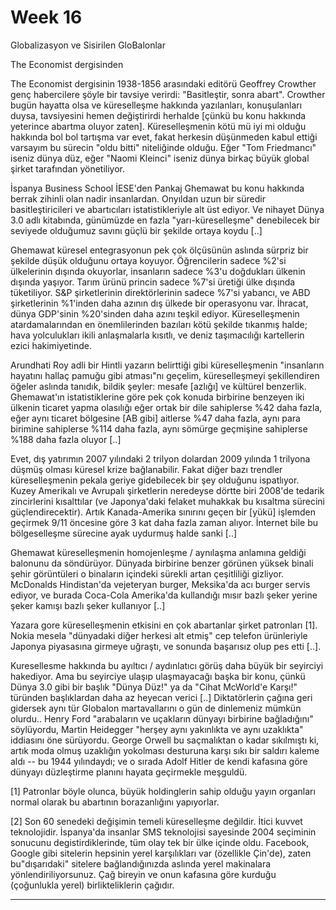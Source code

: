 # Week 16

Globalizasyon ve Sisirilen GloBalonlar

The Economist dergisinden

The Economist dergisinin 1938-1856 arasındaki editörü Geoffrey
Crowther genç habercilere şöyle bir tavsiye verirdi: "Basitleştir,
sonra abart". Crowther bugün hayatta olsa ve küreselleşme hakkında
yazılanları, konuşulanları duysa, tavsiyesini hemen değiştirirdi
herhalde [çünkü bu konu hakkında yeterince abartma oluyor
zaten]. Küreselleşmenin kötü mü iyi mi olduğu hakkında bol bol
tartışma var evet, fakat herkesin düşünmeden kabul ettiği varsayım bu
sürecin "oldu bitti" niteliğinde olduğu. Eğer "Tom Friedmancı" iseniz
dünya düz, eğer "Naomi Kleinci" iseniz dünya birkaç büyük global
şirket tarafından yönetiliyor.

İspanya Business School İESE'den Pankaj Ghemawat bu konu hakkında
berrak zihinli olan nadir insanlardan. Onyıldan uzun bir süredir
basitleştiricileri ve abartıcıları istatistikleriyle alt üst
ediyor. Ve nihayet Dünya 3.0 adlı kitabında, günümüzde en fazla
"yarı-küreselleşme" denebilecek bir seviyede olduğumuz savını güçlü
bir şekilde ortaya koydu [..]

Ghemawat küresel entegrasyonun pek çok ölçüsünün aslında sürpriz bir
şekilde düşük olduğunu ortaya koyuyor. Öğrencilerin sadece %2'si
ülkelerinin dışında okuyorlar, insanların sadece %3'u doğdukları
ülkenin dışında yaşıyor. Tarım ürünü princin sadece %7'si üretiği ülke
dışında tüketiliyor. S&P şirketlerinin direktörlerinin sadece %7'si
yabancı, ve ABD şirketlerinin %1'inden daha azının dış ülkede bir
operasyonu var. İhracat, dünya GDP'sinin %20'sinden daha azını teşkil
ediyor. Küreselleşmenin atardamalarından en önemlilerinden bazıları
kötü şekilde tıkanmış halde; hava yolculukları ikili anlaşmalarla
kısıtlı, ve deniz taşımacılığı kartellerin ezici hakimiyetinde.

Arundhati Roy adli bir Hintli yazarın belirttiği gibi küreselleşmenin
"insanların hayatını hallaç pamuğu gibi atması"nı geçelim,
küreselleşmeyi şekillendiren öğeler aslında tanıdık, bildik şeyler:
mesafe [azlığı] ve kültürel benzerlik. Ghemawat'ın istatistiklerine
göre pek çok konuda birbirine benzeyen iki ülkenin ticaret yapma
olasılığı eğer ortak bir dile sahiplerse %42 daha fazla, eğer aynı
ticaret bölgesine [AB gibi] aitlerse %47 daha fazla, aynı para
birimine sahiplerse %114 daha fazla, aynı sömürge geçmişine sahiplerse
%188 daha fazla oluyor [..]

Evet, dış yatırımın 2007 yılındaki 2 trilyon dolardan 2009 yılında 1
trilyona düşmüş olması küresel krize bağlanabilir. Fakat diğer bazı
trendler küreselleşmenin pekala geriye gidebilecek bir şey olduğunu
ispatlıyor. Kuzey Amerikalı ve Avrupalı şirketlerin neredeyse dörtte
biri 2008'de tedarik zincirlerini kısalttılar (ve Japonya'daki felaket
muhakkak bu kısaltma sürecini güçlendirecektir). Artık Kanada-Amerika
sınırını geçen bir [yükü] işlemden geçirmek 9/11 öncesine göre 3 kat
daha fazla zaman alıyor. İnternet bile bu bölgeselleşme sürecine ayak
uydurmuş halde sanki [..]

Ghemawat küreselleşmenin homojenleşme / aynılaşma anlamına geldiği
balonunu da söndürüyor. Dünyada birbirine benzer görünen yüksek binali
şehir görüntüleri o binaların içindeki sürekli artan çeşitliliği
gizliyor. McDonalds Hindistan'da vejeteryan burger, Meksika'da acı
burger servis ediyor, ve burada Coca-Cola Amerika'da kullandığı mısır
bazlı şeker yerine şeker kamışı bazlı şeker kullanıyor [..]

Yazara gore küreselleşmenin etkisini en çok abartanlar şirket
patronları [1]. Nokia mesela "dünyadaki diğer herkesi alt etmiş" cep
telefon ürünleriyle Japonya piyasasına girmeye uğraştı, ve sonunda
başarısız olup pes etti [..].

Kuresellesme hakkında bu ayıltıcı / aydınlatıcı görüş daha büyük bir
seyirciyi hakediyor. Ama bu seyirciye ulaşıp ulaşmayacağı başka bir
konu, çünkü Dünya 3.0 gibi bir başlık "Dünya Düz!" ya da "Cihat
McWorld'e Karşı!" türünden başlıklardan daha az heyecan verici [..]
Diktatörlerin çağına geri gidersek aynı tür Globalon martavallarını o
gün de dinlemeniz mümkün olurdu.. Henry Ford "arabaların ve uçakların
dünyayı birbirine bağladığını" söylüyordu, Martin Heidegger "herşey
aynı yakınlıkta ve aynı uzaklıkta" iddiasını öne sürüyordu. George
Orwell bu saçmalıktan o kadar sıkılmıştı ki, artık moda olmuş
uzaklığın yokolması desturuna karşı sıkı bir saldırı kaleme aldı -- bu
1944 yılındaydı; ve o sırada Adolf Hitler de kendi kafasına göre
dünyayı düzleştirme planını hayata geçirmekle meşguldü.

[1] Patronlar böyle olunca, büyük holdinglerin sahip olduğu yayın
organları normal olarak bu abartının borazanlığını yapıyorlar.

[2] Son 60 senedeki değişimin temeli küreselleşme değildir. İtici
kuvvet teknolojidir. İspanya'da insanlar SMS teknolojisi sayesinde
2004 seçiminin sonucunu degistirdiklerinde, tüm olay tek bir ülke
içinde oldu. Facebook, Google gibi sitelerin hepsinin yerel
karşılıkları var (özellikle Çin'de), zaten bu"dışarıdaki" sitelere
bağlandığınızda aslında yerel makinalara yönlendiriliyorsunuz. Çağ
bireyin ve onun kafasına göre kurduğu (çoğunlukla yerel)
birlikteliklerin çağıdır.

---


